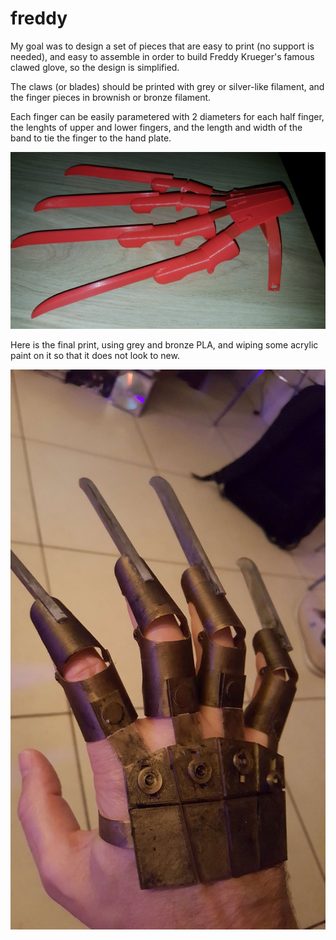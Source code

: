 # freddy

My goal was to design a set of pieces that are easy to print (no support is needed), and easy to assemble in order to build Freddy Krueger's famous clawed glove, so the design is simplified.

The claws (or blades) should be printed with grey or silver-like filament, and the finger pieces in brownish or bronze filament.

Each finger can be easily parametered with 2 diameters for each half finger, the lenghts of upper and lower fingers, and the length and width of the band to tie the finger to the hand plate.

<img src="https://raw.githubusercontent.com/reivaxy/freddy/master/resources/full.jpg" width="600"/>



Here is the final print, using grey and bronze PLA, and wiping some acrylic paint on it so that it does not look to new.

<img src="https://raw.githubusercontent.com/reivaxy/freddy/master/resources/final.jpg" width="600"/>

